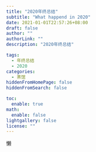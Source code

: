 ```yaml
---
title: "2020年终总结"
subtitle: "What happend in 2020"
date: 2021-01-01T22:57:26+08:00
draft: false
author: ""
authorLink: ""
description: "2020年终总结"

tags:
  - 年终总结
  - 2020
categories:
  - 茶馆
hiddenFromHomePage: false
hiddenFromSearch: false

toc:
  enable: true
math:
  enable: false
lightgallery: false
license: ""
---
```


<!--more-->

懒
